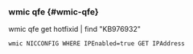 ### wmic qfe {#wmic-qfe}

wmic qfe get hotfixid \| find "KB976932"

```
wmic NICCONFIG WHERE IPEnabled=true GET IPAddress
```



